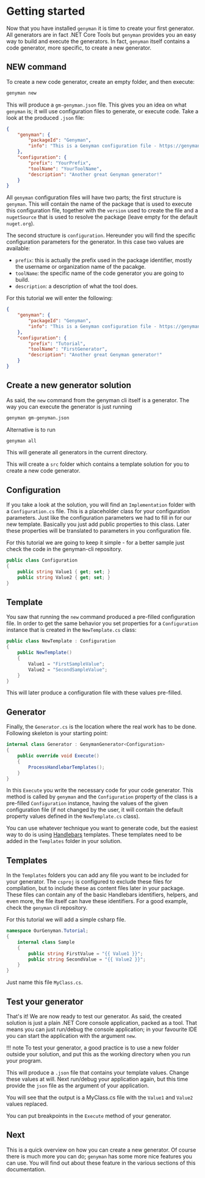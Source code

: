 # Getting started

Now that you have installed `genyman` it is time to create your first generator. All generators are in fact .NET Core Tools but `genyman` provides you an easy way to build and execute the generators. In fact, `genyman` itself contains a code generator, more specific, to create a new generator.

## NEW command

To create a new code generator, create an empty folder, and then execute:

``` bash
genyman new
```

This will produce a `gm-genyman.json` file. This gives you an idea on what `genyman` is; it will use configuration files to generate, or execute code. Take a look at the produced `.json` file:

``` json
{
    "genyman": {
        "packageId": "Genyman",
        "info": "This is a Genyman configuration file - https://genyman.github.io/docs/"
    },
    "configuration": {
        "prefix": "YourPrefix",
        "toolName": "YourToolName",
        "description": "Another great Genyman generator!"
    }
}
```

All `genyman` configuration files will have two parts; the first structure is `genyman`. This will contain the name of the package that is used to execute this configuration file, together with the `version` used to create the file and a `nugetSource` that is used to resolve the package (leave empty for the default `nuget.org`).

The second structure is `configuration`. Hereunder you will find the specific configuration parameters for the generator. In this case two values are available:

- `prefix`: this is actually the prefix used in the package identifier, mostly the username or organization name of the pacakge.
- `toolName`: the specific name of the code generator you are going to build.
- `description`: a description of what the tool does.

For this tutorial we will enter the following:

``` json
{
    "genyman": {
        "packageId": "Genyman",
        "info": "This is a Genyman configuration file - https://genyman.github.io/docs/"
    },
    "configuration": {
        "prefix": "Tutorial",
        "toolName": "FirstGenerator",
        "description": "Another great Genyman generator!"
    }
}
```

## Create a new generator solution

As said, the `new` command from the genyman cli itself is a generator. The way you can execute the generator is just running

``` bash
genyman gm-genyman.json
```

Alternative is to run

``` bash
genyman all
```

This will generate all generators in the current directory.

This will create a `src` folder which contains a template solution for you to create a new code generator.

## Configuration

If you take a look at the solution, you will find an `Implementation` folder with a `Configuration.cs` file. This is a placeholder class for your configuration parameters. Just like the configuration parameters we had to fill in for our new template. Basically you just add public properties to this class. Later these properties will be translated to parameters in you configuration file.

For this tutorial we are going to keep it simple - for a better sample just check the code in the genyman-cli repository.

``` csharp
public class Configuration
{
	public string Value1 { get; set; }
	public string Value2 { get; set; }
}
```

## Template

You saw that running the `new` command produced a pre-filled configuration file. In order to get the same behavior you set properties for a `Configuration` instance that is created in the `NewTemplate.cs` class:

``` csharp
public class NewTemplate : Configuration
{
	public NewTemplate()
	{
		Value1 = "FirstSampleValue";
		Value2 = "SecondSampleValue";
	}
}
```

This will later produce a configuration file with these values pre-filled.

## Generator

Finally, the `Generator.cs` is the location where the real work has to be done. Following skeleton is your starting point:

``` csharp
internal class Generator : GenymanGenerator<Configuration>
{
	public override void Execute()
	{
		ProcessHandlebarTemplates();
	}
}
```

In this `Execute` you write the necessary code for your code generator. This method is called by `genyman` and the `Configuration` property of the class is a pre-filled `Configuration` instance, having the values of the given configuration file (if not changed by the user, it will contain the default property values defined in the `NewTemplate.cs` class).

You can use whatever technique you want to generate code, but the easiest way to do is using [Handlebars](https://handlebarsjs.com/) templates. These templates need to be added in the `Templates` folder in your solution.



## Templates

In the `Templates` folders you can add any file you want to be included for your generator. The `csproj` is configured to exclude these files for compilation, but to include these as content files later in your package. These files can contain any of the basic Handlebars identifiers, helpers, and even more, the file itself can have these identifiers. For a good example, check the `genyman` cli repository.

For this tutorial we will add a simple csharp file.

``` csharp
namespace OurGenyman.Tutorial;
{
	internal class Sample
	{
		public string FirstValue = "{{ Value1 }}";
		public string SecondValue = "{{ Value2 }}";
	}
}
```

Just name this file `MyClass.cs`.

## Test your generator

That's it! We are now ready to test our generator. As said, the created solution is just a plain .NET Core console application, packed as a tool. That means you can just run/debug the console application; in your favourite IDE you can start the application with the argument `new`.

!!! note
    To test your generator, a good practice is to use a new folder outside your solution, and put this as the working directory when you run your program.


This will produce a `.json` file that contains your template values. Change these values at will. Next run/debug your application again, but this time provide the `json` file as the argument of your application.

You will see that the output is a MyClass.cs file with the `Value1` and `Value2` values replaced.

You can put breakpoints in the `Execute` method of your generator.

## Next

This is a quick overview on how you can create a new generator. Of course there is much more you can do; `genyman` has some more nice features you can use. You will find out about these feature in the various sections of this documentation.
